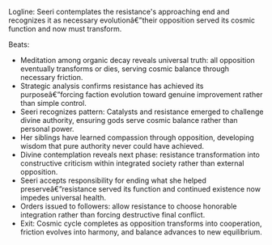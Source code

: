 ﻿---
series: 2
novella: 3
file: S2N3_IntB
type: interlude
label: B
pov: Seeri
setting: Entropy meditation space - cosmic reflection
word_target_min: 801
word_target_max: 1299
status: outline
---
Logline: Seeri contemplates the resistance's approaching end and recognizes it as necessary evolutionâ€”their opposition served its cosmic function and now must transform.

Beats:
- Meditation among organic decay reveals universal truth: all opposition eventually transforms or dies, serving cosmic balance through necessary friction.
- Strategic analysis confirms resistance has achieved its purposeâ€”forcing faction evolution toward genuine improvement rather than simple control.
- Seeri recognizes pattern: Catalysts and resistance emerged to challenge divine authority, ensuring gods serve cosmic balance rather than personal power.
- Her siblings have learned compassion through opposition, developing wisdom that pure authority never could have achieved.
- Divine contemplation reveals next phase: resistance transformation into constructive criticism within integrated society rather than external opposition.
- Seeri accepts responsibility for ending what she helped preserveâ€”resistance served its function and continued existence now impedes universal health.
- Orders issued to followers: allow resistance to choose honorable integration rather than forcing destructive final conflict.
- Exit: Cosmic cycle completes as opposition transforms into cooperation, friction evolves into harmony, and balance advances to new equilibrium.